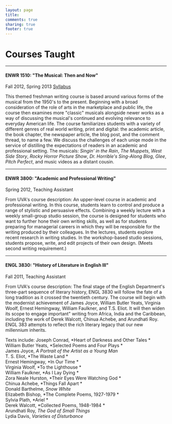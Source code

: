 ```yaml
---
layout: page
title: 
comments: true
sharing: true
footer: true
---
```


<h1>Courses Taught</h1>

--------
<h4>ENWR 1510: "The Musical: Then and Now"</h4>
Fall 2012, Spring 2013  
<a href="{{ root_url }}/teaching/The Musical Then and Now.pdf">Syllabus</a>

This themed freshman writing course is based around various forms of the musical from the 1950's to the present. Beginning with a broad consideration of the role of arts in the marketplace and public life, the course then examines more "classic" musicals alongside newer works as a way of discussing the musical's continued and evolving relevance to everyday American life. The course familiarizes students with a variety of different genres of real world writing, print and digital: the academic article, the book chapter, the newspaper article, the blog post, and the comment thread, to name a few. We discuss the challenges of each uniqe mode in the service of distilling the expectations of readers in an academic and professional setting. The musicals: *Singin' in the Rain*, *The Muppets*, *West Side Story*, *Rocky Horror Picture Show*, *Dr. Horrible's Sing-Along Blog*, *Glee*, *Pitch Perfect*, and music videos as a distant cousin.

----------
<h4>ENWR 3800: "Academic and Professional Writing"</h4>
Spring 2012, Teaching Assistant

From UVA's course description:
 An upper-level course in academic and professional writing. In this course, students learn to control and produce a range of stylistic and persuasive effects. Combining a weekly lecture with a weekly small-group studio session, the course is designed for students who want to further hone their own writing skills, as well as for students preparing for managerial careers in which they will be responsible for the writing produced by their colleagues. In the lectures, students explore recent research in writing studies. In the workshop-based studio sessions, students propose, write, and edit projects of their own design. (Meets second writing requirement.)

----------
<h4>ENGL 3830: "History of Literature in English III"</h4>
Fall 2011, Teaching Assistant

From UVA's course description:
The final stage of the English Department's three-part sequence of literary history, ENGL 3830 will follow the fate of a long tradition as it crossed the twentieth century. The course will begin with the modernist achievement of James Joyce, William Butler Yeats, Virginia Woolf, Ernest Hemingway, William Faulkner, and T.S. Eliot. It will then widen its scope to engage important" writing from Africa, India and the Caribbean, including the work of Derek Walcott, Chinua Achebe, and Arundhati Roy. ENGL 383 attempts to reflect the rich literary legacy that our new millennium inherits.

Texts include:
Joseph Conrad, *Heart of Darkness and Other Tales *  
William Butler Yeats, *Selected Poems and Four Plays *  
James Joyce, *A Portrait of the Artist as a Young Man*  
T. S. Eliot, *The Waste Land *  
Ernest Hemingway, *In Our Time *  
Virginia Woolf, *To the Lighthouse *  
William Faulkner, *As I Lay Dying *  
Zora Neale Hurston, *Their Eyes Were Watching God *  
Chinua Achebe, *Things Fall Apart *  
Donald Barthelme, *Snow White*  
Elizabeth Bishop, *The Complete Poems, 1927-1979 *  
Sylvia Plath, *Ariel *  
Derek Walcott, *Collected Poems, 1948-1984 *  
Arundhati Roy, *The God of Small Things*  
Lydia Davis, *Varieties of Disturbance*  